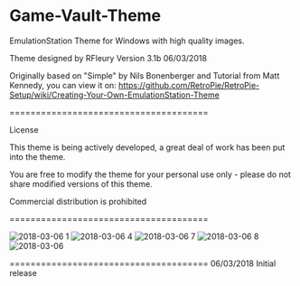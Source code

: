 # Game-Vault-Theme
EmulationStation Theme for Windows with high quality images.

Theme designed by RFleury
Version 3.1b
06/03/2018

Originally based on "Simple" by Nils Bonenberger and Tutorial from Matt Kennedy, you can view it on:
https://github.com/RetroPie/RetroPie-Setup/wiki/Creating-Your-Own-EmulationStation-Theme

======================================

License

This theme is being actively developed, a great deal of work has been put into the theme.

You are free to modify the theme for your personal use only - please do not share modified versions of this theme.

Commercial distribution is prohibited

======================================



![2018-03-06 1](https://user-images.githubusercontent.com/5437692/37016585-c6f49004-20eb-11e8-90ba-597a67fc9c9e.png)
![2018-03-06 4](https://user-images.githubusercontent.com/5437692/37016586-c716c8c2-20eb-11e8-9eda-cae6c23a6452.png)
![2018-03-06 7](https://user-images.githubusercontent.com/5437692/37016587-c740cf82-20eb-11e8-8897-8b648c448623.png)
![2018-03-06 8](https://user-images.githubusercontent.com/5437692/37016588-c761951e-20eb-11e8-9a5e-059eb450f76f.png)
![2018-03-06](https://user-images.githubusercontent.com/5437692/37016589-c7838bba-20eb-11e8-907b-57346dd580fa.png)



======================================
06/03/2018
Initial release

